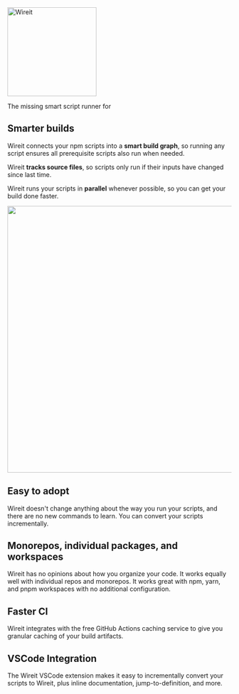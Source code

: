 <section>

<img src="{{ base }}/wireit.svg" alt="Wireit" height="200">

The missing smart script runner for
<wireit-runner-picker></wireit-runner-picker>

</section>

<section class="background-gradient-1">

## Smarter builds

<div class="side-by-side">

<div>

Wireit connects your npm scripts into a **smart build graph**, so running any script
ensures all prerequisite scripts also run when needed.

Wireit **tracks source files**, so scripts only run if their inputs have changed
since last time.

Wireit runs your scripts in **parallel** whenever possible, so you can get your
build done faster.

</div>

<img src="{{ base }}/images/diagram.svg"  height="600">

</div>

</section>

<section>

## Easy to adopt

Wireit doesn't change anything about the way you run your scripts, and there are
no new commands to learn. You can convert your scripts incrementally.

</section>

<section>

## Monorepos, individual packages, and workspaces

Wireit has no opinions about how you organize your code. It works equally well
with individual repos and monorepos. It works great with npm, yarn, and pnpm
workspaces with no additional configuration.

</section>

<section>

## Faster CI

Wireit integrates with the free GitHub Actions caching service to give you
granular caching of your build artifacts.

</section>

<section>

## VSCode Integration

The Wireit VSCode extension makes it easy to incrementally convert your scripts
to Wireit, plus inline documentation, jump-to-definition, and more.

</section>
